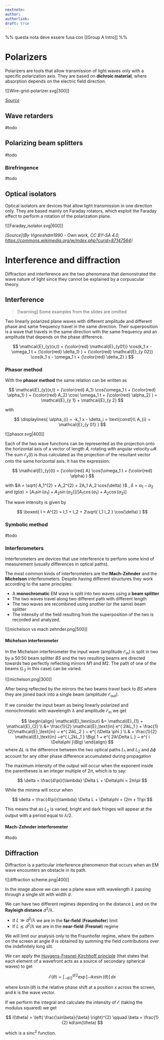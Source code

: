 ```yaml
---
nextnote: 
author: 
authorlink: 
draft: true
---
```

%% questa nota deve essere fusa con [[Group A Intro]] %%

# Polarizers

Polarizers are tools that allow transmission of light waves only with a specific polarization axis. They are based on **dichroic material**, where absorption depends on the electric field direction.


![[Wire-grid-polarizer.svg|300]]

*[Source](https://commons.wikimedia.org/w/index.php?curid=724493)*

## Wave retarders

#todo 

## Polarizing beam splitters

#todo 

### Birefringence

#todo 

## Optical isolators

Optical isolators are devices that allow light transmission in one direction only. They are based mainly on Faraday rotators, which exploit the Faraday effect to perform a rotation of the polarization plane.

![[Faraday_isolator.svg|600]]

*[Source](By Vigneshdm1990 - Own work, CC BY-SA 4.0, https://commons.wikimedia.org/w/index.php?curid=87147564)*

# Interference and diffraction

Diffraction and interference are the two phenomena that demonstrated the wave nature of light since they cannot be explained by a corpuscular theory.

## Interference

>[!warning] Some examples from the slides are omitted

Two linearly polarized plane waves with different amplitude and different phase and same frequency travel in the same direction. Their superposition is a wave that travels in the same direction with the same frequency and an amplitude that depends on the phase difference.

$$
\mathcal{E}_{y}(x,t) = {\color{red} \mathcal{E}_{y01}}  \cos(k_1 x - \omega_1 t + {\color{red} \delta_1} ) + {\color{red} \mathcal{E}_{y 02}}  \cos(k_1 x - \omega_1 t + {\color{red} \delta_2} )
$$

### Phasor method

With the **phasor method** the same relation can be written as 

$$
\mathcal{E}_{y}(x,t) = {\color{red} A_1}  \cos(\omega_1 t + {\color{red} \alpha_1} ) + {\color{red} A_2}  \cos( \omega_1 t + {\color{red} \alpha_2} ) = \mathcal{E}_{y 1} + \mathcal{E}_{y 2}
$$

with 

$$
\displaylines{
\alpha_{i} = -k_1 x - \delta_i = \text{const}\\
A_{i} = \mathcal{E}_{y 01}
}
$$

![[phasor.svg|400]]

Each of the two wave functions can be represented as the projection onto the horizontal axis of a vector of length 𝐴, rotating with angular velocity 𝜔#. The sum $\mathcal{E}_{y}(t)$ is thus calculated as the projection of the resultant vector onto the same horizontal axis. It has the expression: 

$$
\mathcal{E}_{y}(t) = {\color{red} A} \cos(\omega_1 t + {\color{red} \alpha} )
$$

with $A = \sqrt{ A_1^{2} + A_2^{2} + 2A_1 A_2 \cos(\delta) }$ , $\delta = \alpha_1 - \alpha_2$ and $tg(\alpha) = [A_1 \sin(\alpha_1) + A_2 \sin(\alpha_2)] /[A_1 \cos(\alpha_1) + A_2 \cos(\alpha_2)]$

The wave intensity is given by 

$$
\boxed{ I = A^{2} = I_1 + I_2 + 2\sqrt{ I_1 I_2 } \cos(\delta) }
$$

### Symbolic method

#todo 

### Interferometers

Interferometers are devices that use interference to perform some kind of measurement (usually differences in optical paths).

The most common kinds of interferometers are the **Mach-Zehnder** and the **Michelson** interferometers. Despite having different structures they work according to the same principles:

- A **monochromatic** EM wave is split into two waves using a **beam splitter**
- The two waves travel along two different path with different length
- The two waves are recombined using another (or the same) beam splitter
- The intensity of the field resulting from the superposition of the two is recorded and analyzed.

![[michelson vs mach zehnder.png|500]]

#### Michelson interferometer

In the Michelson interferometer the input wave (amplitude $\mathcal{E}_\text{in}$) is split in two by a 50:50 beam splitter $BS$ and the two resulting beams are directed towards two perfectly reflecting mirrors $M1$ and $M 2$. The path of one of the beams ($L_2$ in this case) can be varied.

![[michelson.png|300]]

After being reflected by the mirrors the two beams travel back to $BS$ where they are joined back into a single beam (amplitude $\mathcal{E}_\text{out}$).

If we consider the input beam as being linearly polarized and monochromatic with wavelength $\lambda$ and amplitude $\mathcal{E} _\text{in}$ we get 

$$
\begin{align}
\mathcal{E}_\text{out} &= \mathcal{E}_{1} + \mathcal{E}_{2} \\
&= \frac{1}{2} \mathcal{E}_\text{in} e^{ 2ikL_1 } + \frac{1}{2}\mathcal{E}_\text{in} ~ e^{ 2ikL_2 } ~ e^{ i\Delta \phi } \\
& = \frac{1}{2} \mathcal{E}_\text{in} ~e^{ i_2kL_1 } \Big( 1 + e^{ 2ik\Delta L } ~ e^{ i \Delta\phi }\Big)
\end{align}
$$
where $\Delta L$ is the difference between the two optical paths $L_1$ and $L_2$ and $\Delta\phi$ account for any other phase difference accumulated during propagation

The maximum intensity of the output will occur when the exponent inside the parentheses is an integer multiple of $2\pi$, which is to say:

$$
\delta = \frac{4\pi}{\lambda} \Delta L + \Delta\phi = 2m\pi
$$

While the minima will occur when 

$$
\delta = \frac{4\pi}{\lambda} \Delta L + \Delta\phi = (2m + 1)\pi
$$

This means that as $L_2$ is varied, bright and dark fringes will appear at the output with a period equal to $\lambda / 2$.

#### Mach-Zehnder interferometer

#todo 

## Diffraction

Diffraction is a particular interference phenomenon that occurs when an EM wave encounters an obstacle in its path.

![[diffraction scheme.png|400]]

In the image above we can see a plane wave with wavelength $\lambda$ passing through a single slit with width $d$. 

We can have two different regimes depending on the distance $L$ and on the **Rayleigh distance** $d^{2} / \lambda$.

- If $L \gg d^{2} / \lambda$ we are in the **far-field** (**Fraunhofer**) limit
- If $L \lesssim d^{2} / \lambda$ we are in the **near-field** (**Fresnel**) regime

We will limit our analysis only to the Fraunhofer regime, where the pattern on the screen at angle $\theta$ is obtained by summing the field contributions over the indefinitely long slit.

We can apply the [Huygens-Fresnel-Kirchhoff principle](https://en.wikipedia.org/wiki/Huygens%E2%80%93Fresnel_principle) (that states that each element of a wavefront acts as a source of secondary spherical waves) to get 

$$
\mathcal{E}(\theta) = \int_{-d / 2}^{d/2} \exp[-i kx \sin(\theta)] \, dx 
$$

where $kx\sin(\theta)$ is the relative phase shift at a position $x$ across the screen, and $k$ is the wave vector.

If we perform the integral and calculate the intensity of $\mathcal{E}$ (taking the modulus squared) we get 

$$
I(\theta) = \left( \frac{\sin\beta}{\beta} \right)^{2} \qquad \beta = \frac{1}{2} kd\sin(\theta)
$$

which is a $\text{sinc}^{2}$ function.